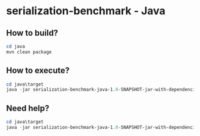 # serialization-benchmark - Java

## How to build?
```powershell
cd java
mvn clean package
```

## How to execute?
```powershell
cd java\target
java -jar serialization-benchmark-java-1.0-SNAPSHOT-jar-with-dependencies.jar
```

## Need help?
```powershell
cd java\target
java -jar serialization-benchmark-java-1.0-SNAPSHOT-jar-with-dependencies.jar --help
```